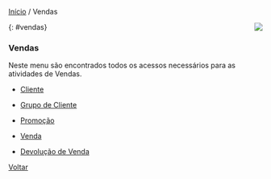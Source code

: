 [Início](index.md) / Vendas

<a href="http://docs.continentenuvem.com.br/dicas.html#dicas"><img align="right" src="http://docs.continentenuvem.com.br/images/dicas.png"></a>



{: #vendas}

### Vendas

Neste menu são encontrados todos os acessos necessários para as atividades de Vendas.

- [Cliente](vendas_cliente.md)

- [Grupo de Cliente](vendas_grupo_cliente.md)

- [Promoção](vendas_promocao.md)

- [Venda](vendas_venda.md)

- [Devolução de Venda](vendas_devolucao_venda.md)

  

[Voltar](index.md)

